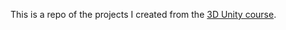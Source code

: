 This is a repo of the projects I created from the [3D Unity course](https://www.udemy.com/course/unitycourse2/?couponCode=OF83024D).
